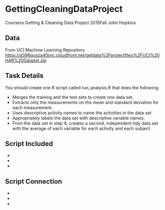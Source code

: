 # GettingCleaningDataProject
Coursera Getting &amp; Cleaning Data Project 2015Fall John Hopkins

## Data
From UCI Machine Learning Repository
https://d396qusza40orc.cloudfront.net/getdata%2Fprojectfiles%2FUCI%20HAR%20Dataset.zip

## Task Details
You should create one R script called run_analysis.R that does the following. 

* Merges the training and the test sets to create one data set.
* Extracts only the measurements on the mean and standard deviation for each measurement. 
* Uses descriptive activity names to name the activities in the data set
* Appropriately labels the data set with descriptive variable names. 
* From the data set in step 4, creates a second, independent tidy data set with the average of each variable for each activity and each subject.

## Script Included

*
*
*

## Script Connection

*
*
*


